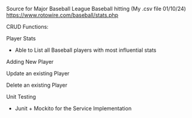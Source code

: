 Source for Major Baseball League Baseball hitting (My .csv file 01/10/24)
https://www.rotowire.com/baseball/stats.php

CRUD Functions:

Player Stats
- Able to List all Baseball players with most influential stats

Adding New Player

Update an existing Player

Delete an existing Player

Unit Testing
- Junit + Mockito for the Service Implementation 